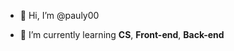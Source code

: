 -  👋 Hi, I’m @pauly00
<!--- 👀 I’m interested in ...-->
-  🌱 I’m currently learning <b>CS</b>, <b>Front-end</b>, <b>Back-end</b>
<!-- 💞️ I’m looking to collaborate on ... -->
<!--- 📫 How to reach me ...-->
<!--- 😄 Pronouns: ...-->
<!--- ⚡ Fun fact: ...-->

<!---
pauly00/pauly00 is a ✨ special ✨ repository because its `README.md` (this file) appears on your GitHub profile.
You can click the Preview link to take a look at your changes.
--->
